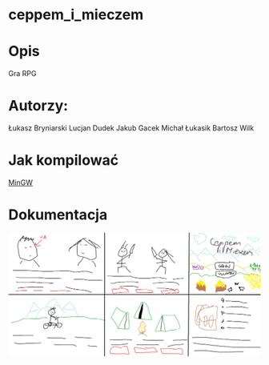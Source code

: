 # ceppem_i_mieczem

# Opis
Gra RPG

# Autorzy:
Łukasz Bryniarski
Lucjan Dudek
Jakub Gacek
Michał Łukasik
Bartosz Wilk

# Jak kompilować
[MinGW](http://www.mingw.org/)

# Dokumentacja

![alt tag](https://raw.githubusercontent.com/lucekdudek/ceppem_i_mieczem/master/ceppem_i_mieczem.png)
